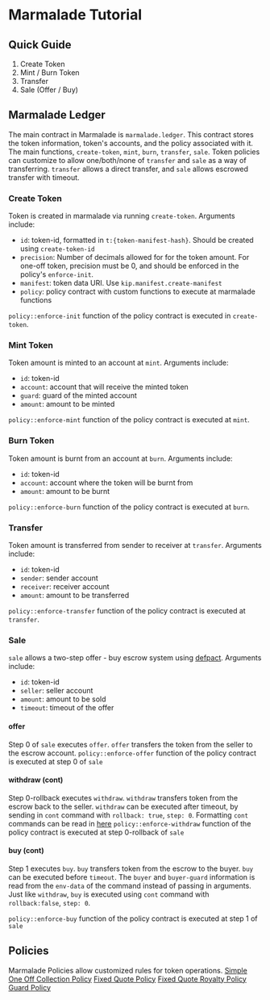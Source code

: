 # Marmalade Tutorial

## Quick Guide

1. Create Token
2. Mint / Burn Token
3. Transfer
4. Sale (Offer / Buy)

## Marmalade Ledger

The main contract in Marmalade is `marmalade.ledger`. This contract stores the token information, token's accounts, and the policy associated with it. The main functions, `create-token`, `mint`, `burn`, `transfer`, `sale`. Token policies can customize to allow one/both/none of `transfer` and `sale` as a way of transferring. `transfer` allows a direct transfer, and `sale` allows escrowed transfer with timeout.

### Create Token

Token is created in marmalade via running `create-token`. Arguments include:

- `id`: token-id, formatted in `t:{token-manifest-hash}`. Should be created using `create-token-id`
- `precision`: Number of decimals allowed for for the token amount. For one-off token, precision must be 0, and should be enforced in the policy's `enforce-init`.
- `manifest`: token data URI. Use `kip.manifest.create-manifest`
- `policy`: policy contract with custom functions to execute at marmalade functions

`policy::enforce-init` function of the policy contract is executed in `create-token`.

### Mint Token

Token amount is minted to an account at `mint`. Arguments include:

- `id`: token-id
- `account`: account that will receive the minted token
- `guard`: guard of the minted account
- `amount`: amount to be minted

`policy::enforce-mint` function of the policy contract is executed at `mint`.

### Burn Token

Token amount is burnt from an account at `burn`. Arguments include:

- `id`: token-id
- `account`: account where the token will be burnt from
- `amount`: amount to be burnt

`policy::enforce-burn` function of the policy contract is executed at `burn`.

### Transfer

Token amount is transferred from sender to receiver at `transfer`. Arguments include:

- `id`: token-id
- `sender`: sender account
- `receiver`: receiver account
- `amount`: amount to be transferred

`policy::enforce-transfer` function of the policy contract is executed at `transfer`.

### Sale

`sale` allows a two-step offer - buy escrow system using [defpact](https://pact-language.readthedocs.io/en/latest/pact-reference.html#defpact). Arguments include:

- `id`: token-id
- `seller`: seller account
- `amount`: amount to be sold
- `timeout`: timeout of the offer

#### offer

Step 0 of `sale` executes `offer`. `offer` transfers the token from the seller to the escrow account.
`policy::enforce-offer` function of the policy contract is executed at step 0 of `sale`

#### withdraw (cont)

Step 0-rollback executes `withdraw`. `withdraw` transfers token from the escrow back to the seller. `withdraw` can be executed after timeout, by sending in `cont` command with `rollback: true`, `step: 0`. Formatting `cont` commands can be read in [here](https://pact-language.readthedocs.io/en/latest/pact-reference.html?highlight=continuation#yaml-continuation-command-request)
`policy::enforce-withdraw` function of the policy contract is executed at step 0-rollback of `sale`

#### buy (cont)

Step 1 executes `buy`. `buy` transfers token from the escrow to the buyer. `buy` can be executed before `timeout`. The `buyer` and `buyer-guard` information is read from the `env-data` of the command instead of passing in arguments. Just like `withdraw`, `buy` is executed using `cont` command with `rollback:false`, `step: 0`.

`policy::enforce-buy` function of the policy contract is executed at step 1 of `sale`

## Policies

Marmalade Policies allow customized rules for token operations.
[Simple One Off Collection Policy](./simple-one-off-collection-policy.pact)
[Fixed Quote Policy](./fixed-quote-policy.pact)
[Fixed Quote Royalty Policy](./fixed-quote-royalty-policy.pact)
[Guard Policy](./policy.pact)
